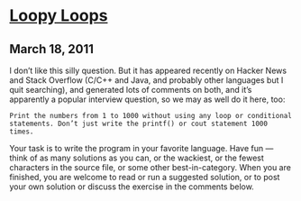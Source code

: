 # [Loopy Loops](http://programmingpraxis.com/2011/03/18/loopy-loops/)
## March 18, 2011

I don’t like this silly question. But it has appeared recently on Hacker News and Stack Overflow (C/C++ and Java, and probably other languages but I quit searching), and generated lots of comments on both, and it’s apparently a popular interview question, so we may as well do it here, too:

`Print the numbers from 1 to 1000 without using any loop or conditional statements. Don’t just write the printf() or cout statement 1000 times.`

Your task is to write the program in your favorite language. Have fun — think of as many solutions as you can, or the wackiest, or the fewest characters in the source file, or some other best-in-category. When you are finished, you are welcome to read or run a suggested solution, or to post your own solution or discuss the exercise in the comments below.